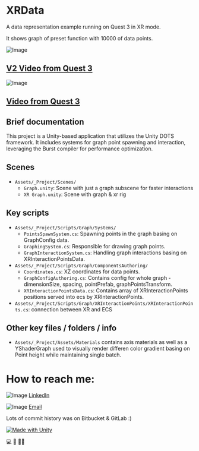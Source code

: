 
# XRData

A data representation example running on Quest 3 in XR mode.

It shows graph of preset function with 10000 of data points.


![Image](https://img.youtube.com/vi/ZLhM_BuFv7c/0.jpg)

## [V2 Video from Quest 3](https://youtube.com/watch/ZLhM_BuFv7c)

![Image](https://img.youtube.com/vi/cbMDsphYAmU/0.jpg)

## [Video from Quest 3](https://www.youtube.com/watch?v=cbMDsphYAmU)


## Brief documentation

This project is a Unity-based application that utilizes the Unity DOTS framework. It includes systems for graph point spawning and interaction, leveraging the Burst compiler for performance optimization.


## Scenes

- `Assets/_Project/Scenes/`
  - `Graph.unity`: Scene with just a graph subscene for faster interactions
  - `XR Graph.unity`: Scene with graph & xr rig

## Key scripts

- `Assets/_Project/Scripts/Graph/Systems/`
  - `PointsSpawnSystem.cs`: Spawning points in the graph basing on GraphConfig data.
  - `GraphingSystem.cs`: Responsible for drawing graph points.
  - `GraphInteractionSystem.cs`: Handling graph interactions basing on XRInteractionPointsData.
- `Assets/_Project/Scripts/Graph/ComponentsAuthoring/`
  - `Coordinates.cs`: XZ coordinates for data points.
  - `GraphConfigAuthoring.cs`: Contains config for whole graph - dimensionSize, spacing, pointPrefab, graphPointsTransform.
  - `XRInteractionPointsData.cs`: Contains array of XRInteractionPoints positions served into ecs by XRInteractionPoints.
- `Assets/_Project/Scripts/Graph/XRInteractionPoints/XRInteractionPoints.cs`: connection between XR and ECS


## Other key files / folders / info

- `Assets/_Project/Assets/Materials` contains axis materials as well as a YShaderGraph used to visually render differen color gradient basing on Point height while maintaining single batch.



#
#
#
# How to reach me:

![Image](https://img.shields.io/badge/linkedin-%230077B5.svg?&style=for-the-badge&logo=linkedin&logoColor=white) 
[LinkedIn](https://www.linkedin.com/in/gkiernozek/)

![Image](https://img.shields.io/badge/gmail-%23D14836.svg?&style=for-the-badge&logo=gmail&logoColor=white) 
[Email](mailto:gkiernozek@gmail.com)


Lots of commit history was on Bitbucket & GitLab :)

[![Made with Unity](https://img.shields.io/badge/Made%20with-Unity-57b9d3.svg?style=for-the-badge&logo=unity)](https://unity3d.com)

💻 🤝 👨‍💻
